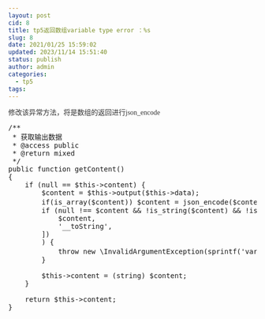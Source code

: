 ```yaml
---
layout: post
cid: 8
title: tp5返回数组variable type error ：%s
slug: 8
date: 2021/01/25 15:59:02
updated: 2023/11/14 15:51:40
status: publish
author: admin
categories: 
  - tp5
tags: 
---
```



<span style="color:#333333;font-family:&quot;font-size:14px;white-space:normal;background-color:#FFFFFF;">修改该异常方法，将是数组的返回进行json_encode</span><br />
<pre class="brush:php; toolbar: true; auto-links: true;">/**
 * 获取输出数据
 * @access public
 * @return mixed
 */
public function getContent()
{
    if (null == $this-&gt;content) {
        $content = $this-&gt;output($this-&gt;data);
        if(is_array($content)) $content = json_encode($content);//修改语句
        if (null !== $content &amp;&amp; !is_string($content) &amp;&amp; !is_numeric($content) &amp;&amp; !is_callable([
            $content,
            '__toString',
        ])
        ) {
            throw new \InvalidArgumentException(sprintf('variable type error： %s', gettype($content)));
        }

        $this-&gt;content = (string) $content;
    }

    return $this-&gt;content;
}</pre>
